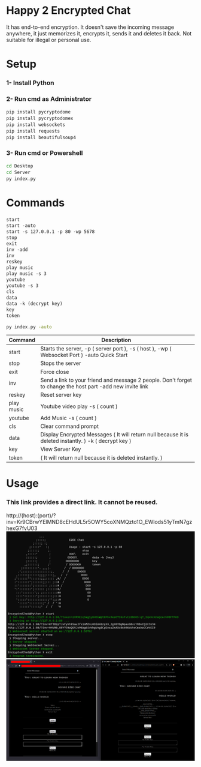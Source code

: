 # Happy 2 Encrypted Chat
It has end-to-end encryption. It doesn't save the incoming message anywhere, it just memorizes it, encrypts it, sends it and deletes it back. Not suitable for illegal or personal use.

# Setup
### 1- Install Python
### 2- Run cmd as Administrator
```cmd
pip install pycryptodome
pip install pycryptodomex
pip install websockets
pip install requests
pip install beautifulsoup4
```
### 3- Run cmd or Powershell
```cmd
cd Desktop
cd Server
py index.py
```

# Commands
```
start
start -auto
start -s 127.0.0.1 -p 80 -wp 5678
stop
exit
inv -add
inv
reskey
play music
play music -s 3
youtube
youtube -s 3
cls
data
data -k (decrypt key)
key
token
```
```cmd
py index.py -auto
```
| Command | Description |
| --- | --- |
| start | Starts the server, -p ( server port ), -s ( host ), -wp ( Websocket Port ) -auto Quick Start |
| stop | Stops the server |
| exit | Force close |
| inv | Send a link to your friend and message 2 people. Don't forget to change the host part -add new invite link |
| reskey | Reset server key |
| play music | Youtube video play -s ( count ) |
| youtube | Add Music -s ( count ) |
| cls | Clear command prompt |
| data | Display Encrypted Messages ( It will return null because it is deleted instantly. ) -k ( decrypt key ) |
| key | View Server Key |
| token | ( It will return null because it is deleted instantly. ) |

# Usage
### This link provides a direct link. It cannot be reused.

http://(host):(port)/?inv=Kr9CBrwYElMND8cEHdUL5r5OWY5coXNMQzto1O_EWlods51yTmN7gzhexG7fvU03
![alt text](https://raw.githubusercontent.com/h6465617468/Happy2EncryptedChat/main/1.png?raw=true)
![alt text](https://raw.githubusercontent.com/h6465617468/Happy2EncryptedChat/main/2.png?raw=true)
